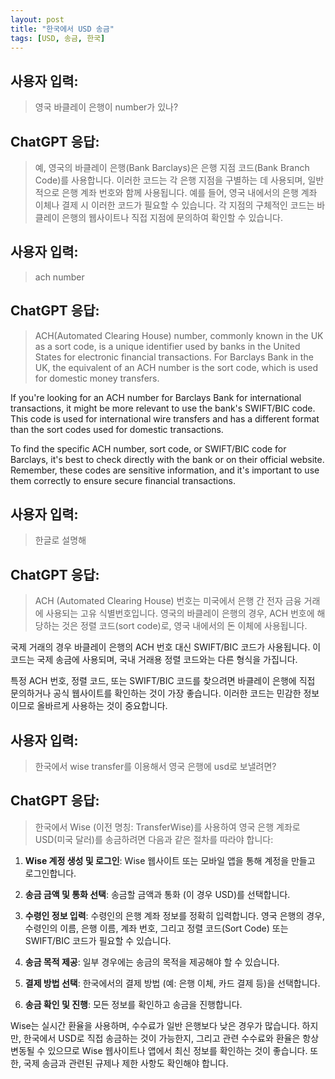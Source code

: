 ```yaml
---
layout: post
title: "한국에서 USD 송금"
tags: [USD, 송금, 한국]
---
```


## 사용자 입력:
> 영국 바클레이 은행이 number가 있나?


## ChatGPT 응답:
> 예, 영국의 바클레이 은행(Bank Barclays)은 은행 지점 코드(Bank Branch Code)를 사용합니다. 이러한 코드는 각 은행 지점을 구별하는 데 사용되며, 일반적으로 은행 계좌 번호와 함께 사용됩니다. 예를 들어, 영국 내에서의 은행 계좌 이체나 결제 시 이러한 코드가 필요할 수 있습니다. 각 지점의 구체적인 코드는 바클레이 은행의 웹사이트나 직접 지점에 문의하여 확인할 수 있습니다.

## 사용자 입력:
> ach number 

## ChatGPT 응답:
> ACH(Automated Clearing House) number, commonly known in the UK as a sort code, is a unique identifier used by banks in the United States for electronic financial transactions. For Barclays Bank in the UK, the equivalent of an ACH number is the sort code, which is used for domestic money transfers.

If you're looking for an ACH number for Barclays Bank for international transactions, it might be more relevant to use the bank's SWIFT/BIC code. This code is used for international wire transfers and has a different format than the sort codes used for domestic transactions.

To find the specific ACH number, sort code, or SWIFT/BIC code for Barclays, it's best to check directly with the bank or on their official website. Remember, these codes are sensitive information, and it's important to use them correctly to ensure secure financial transactions.

## 사용자 입력:
> 한글로 설명해

## ChatGPT 응답:
> ACH (Automated Clearing House) 번호는 미국에서 은행 간 전자 금융 거래에 사용되는 고유 식별번호입니다. 영국의 바클레이 은행의 경우, ACH 번호에 해당하는 것은 정렬 코드(sort code)로, 영국 내에서의 돈 이체에 사용됩니다.

국제 거래의 경우 바클레이 은행의 ACH 번호 대신 SWIFT/BIC 코드가 사용됩니다. 이 코드는 국제 송금에 사용되며, 국내 거래용 정렬 코드와는 다른 형식을 가집니다.

특정 ACH 번호, 정렬 코드, 또는 SWIFT/BIC 코드를 찾으려면 바클레이 은행에 직접 문의하거나 공식 웹사이트를 확인하는 것이 가장 좋습니다. 이러한 코드는 민감한 정보이므로 올바르게 사용하는 것이 중요합니다.

## 사용자 입력:
> 한국에서 wise transfer를 이용해서 영국 은행에 usd로 보낼려면?

## ChatGPT 응답:
> 한국에서 Wise (이전 명칭: TransferWise)를 사용하여 영국 은행 계좌로 USD(미국 달러)를 송금하려면 다음과 같은 절차를 따라야 합니다:

1. **Wise 계정 생성 및 로그인**: Wise 웹사이트 또는 모바일 앱을 통해 계정을 만들고 로그인합니다.

2. **송금 금액 및 통화 선택**: 송금할 금액과 통화 (이 경우 USD)를 선택합니다.

3. **수령인 정보 입력**: 수령인의 은행 계좌 정보를 정확히 입력합니다. 영국 은행의 경우, 수령인의 이름, 은행 이름, 계좌 번호, 그리고 정렬 코드(Sort Code) 또는 SWIFT/BIC 코드가 필요할 수 있습니다.

4. **송금 목적 제공**: 일부 경우에는 송금의 목적을 제공해야 할 수 있습니다.

5. **결제 방법 선택**: 한국에서의 결제 방법 (예: 은행 이체, 카드 결제 등)을 선택합니다.

6. **송금 확인 및 진행**: 모든 정보를 확인하고 송금을 진행합니다.

Wise는 실시간 환율을 사용하며, 수수료가 일반 은행보다 낮은 경우가 많습니다. 하지만, 한국에서 USD로 직접 송금하는 것이 가능한지, 그리고 관련 수수료와 환율은 항상 변동될 수 있으므로 Wise 웹사이트나 앱에서 최신 정보를 확인하는 것이 좋습니다. 또한, 국제 송금과 관련된 규제나 제한 사항도 확인해야 합니다.

